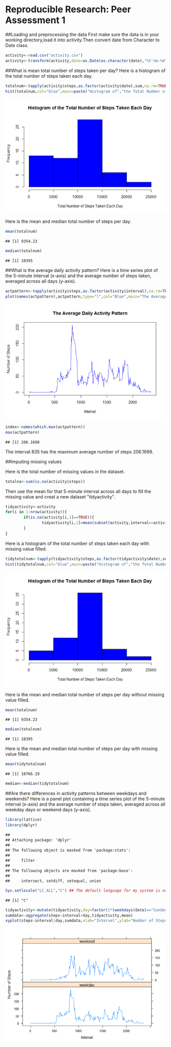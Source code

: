# Reproducible Research: Peer Assessment 1

##Loading and preprocessing the data
First make sure the data is in your working directory,load it into activity.Then convert date from Character to Date class.

```r
activity<-read.csv("activity.csv")
activity<-transform(activity,date=as.Date(as.character(date),"%Y-%m-%d"))
```
##What is mean total number of steps taken per day?
Here is a histogram of the total number of steps taken each day.


```r
totalnum<-tapply(activity$steps,as.factor(activity$date),sum,na.rm=TRUE)
hist(totalnum,col="blue",main=paste("Histogram of","the Total Number of Steps Taken Each Day"),xlab="Total Number of Steps Taken Each Day")
```

![](PA1_template_files/figure-html/unnamed-chunk-2-1.png) 

Here is the mean and median total number of steps per day.

```r
mean(totalnum)
```

```
## [1] 9354.23
```

```r
median(totalnum)
```

```
## [1] 10395
```
##What is the average daily activity pattern?
Here is a time series plot of the 5-minute interval (x-axis) and the average number of steps taken, averaged across all days (y-axis).

```r
actpattern<-tapply(activity$steps,as.factor(activity$interval),na.rm=TRUE,mean)
plot(names(actpattern),actpattern,type="l",col="Blue",main="The Average Daily Activity Pattern",xlab="Interval",ylab="Number of Steps")
```

![](PA1_template_files/figure-html/unnamed-chunk-5-1.png) 

```r
index<-names(which.max(actpattern))
max(actpattern)
```

```
## [1] 206.1698
```
The interval 835 has the maximum average number of steps 206.1698.

##Imputing missing values

Here is the total number of missing values in the dataset.

```r
totalna<-sum(is.na(activity$steps))
```

Then use the mean for that 5-minute interval across all days to fill the missing value and creat a new dataset "tidyactivity".

```r
tidyactivity<-activity
for(i in 1:nrow(activity)){
        if(is.na(activity[i,1]==TRUE)){
                tidyactivity[i,1]=mean(subset(activity,interval==activity[i,"interval"])[,1],na.rm=TRUE)
        }
}
```

Here is a histogram of the total number of steps taken each day with missing value filled.

```r
tidytotalnum<-tapply(tidyactivity$steps,as.factor(tidyactivity$date),sum,na.rm=TRUE)
hist(tidytotalnum,col="blue",main=paste("Histogram of","the Total Number of Steps Taken Each Day"),xlab="Total Number of Steps Taken Each Day")
```

![](PA1_template_files/figure-html/unnamed-chunk-9-1.png) 

Here is the mean and median total number of steps per day without missing value filled.

```r
mean(totalnum)
```

```
## [1] 9354.23
```

```r
median(totalnum)
```

```
## [1] 10395
```

Here is the mean and median total number of steps per day with missing value filled.

```r
mean(tidytotalnum)
```

```
## [1] 10766.19
```

```r
median<-median(tidytotalnum)
```
##Are there differences in activity patterns between weekdays and weekends?
Here is a panel plot containing a time series plot of the 5-minute interval (x-axis) and the average number of steps taken, averaged across all weekday days or weekend days (y-axis).

```r
library(lattice)
library(dplyr)
```

```
## 
## Attaching package: 'dplyr'
## 
## The following object is masked from 'package:stats':
## 
##     filter
## 
## The following objects are masked from 'package:base':
## 
##     intersect, setdiff, setequal, union
```

```r
Sys.setlocale("LC_ALL","C") ## The default language for my system is not English, so I have to make it right.
```

```
## [1] "C"
```

```r
tidyactivity<-mutate(tidyactivity,day=factor(1*(weekdays(date)=="Sunday"|weekdays(date)=="Saturday"),labels=c("weekday","weekend")))
sumdata<-aggregate(steps~interval+day,tidyactivity,mean)
xyplot(steps~interval|day,sumdata,xlab="Interval",ylab="Number of Steps",type="l",layout=c(1,2))
```

![](PA1_template_files/figure-html/unnamed-chunk-13-1.png) 
